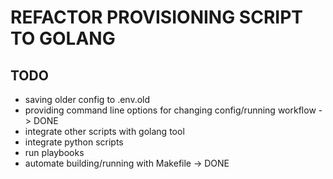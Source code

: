 # REFACTOR PROVISIONING SCRIPT TO GOLANG

## TODO
- saving older config to .env.old
- providing command line options for changing config/running workflow -> DONE
- integrate other scripts with golang tool
- integrate python scripts
- run playbooks
- automate building/running with Makefile -> DONE
